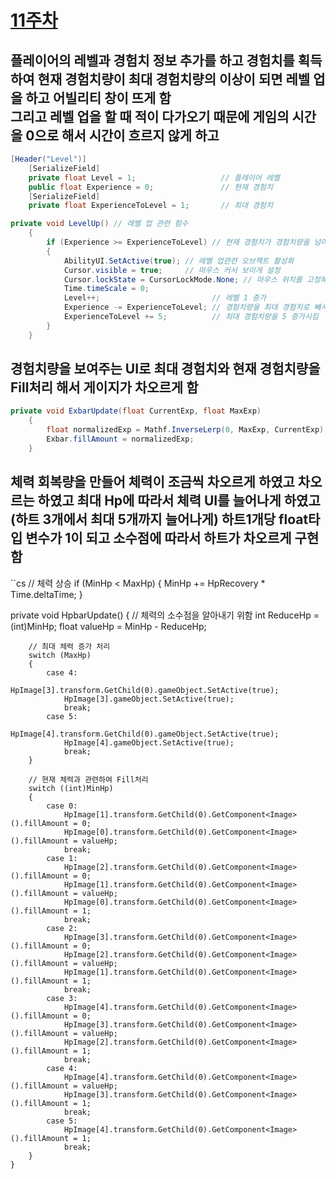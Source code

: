 # [11주차](/README.md)

## 플레이어의 레벨과 경험치 정보 추가를 하고 경험치를 획득하여 현재 경험치량이 최대 경험치량의 이상이 되면 레벨 업을 하고 어빌리티 창이 뜨게 함 </br> 그리고 레벨 업을 할 때 적이 다가오기 때문에 게임의 시간을 0으로 해서 시간이 흐르지 않게 하고 
```cs
[Header("Level")]
    [SerializeField]
    private float Level = 1;                   // 플레이어 레벨
    public float Experience = 0;               // 현재 경험치
    [SerializeField]
    private float ExperienceToLevel = 1;       // 최대 경험치

private void LevelUp() // 레벨 업 관련 함수
    {
        if (Experience >= ExperienceToLevel) // 현재 경험치가 경험치량을 넘어가게 되면
        {
            AbilityUI.SetActive(true); // 레벨 업관련 오브젝트 활성화
            Cursor.visible = true;     // 마우스 커서 보이게 설정
            Cursor.lockState = CursorLockMode.None; // 마우스 위치를 고정해제
            Time.timeScale = 0;
            Level++;                         // 레벨 1 증가
            Experience -= ExperienceToLevel; // 경험치량을 최대 경험치로 빼서 초과한 경험치 들어오게 구현
            ExperienceToLevel += 5;          // 최대 경험치량을 5 증가시킴
        }
    }
```


## 경험치량을 보여주는 UI로 최대 경험치와 현재 경험치량을 Fill처리 해서 게이지가 차오르게 함
```cs
private void ExbarUpdate(float CurrentExp, float MaxExp)
    {
        float normalizedExp = Mathf.InverseLerp(0, MaxExp, CurrentExp);
        Exbar.fillAmount = normalizedExp;
    }
```

## 체력 회복량을 만들어 체력이 조금씩 차오르게 하였고 차오르는 하였고 최대 Hp에 따라서 체력 UI를 늘어나게 하였고(하트 3개에서 최대 5개까지 늘어나게) 하트1개당 float타입 변수가 1이 되고 소수점에 따라서 하트가 차오르게 구현 함
``cs
// 체력 상승
        if (MinHp < MaxHp)
        {
            MinHp += HpRecovery * Time.deltaTime;
        }

private void HpbarUpdate()
    {
        // 체력의 소수점을 알아내기 위함
        int ReduceHp = (int)MinHp;
        float valueHp = MinHp - ReduceHp;

        // 최대 체력 증가 처리
        switch (MaxHp)
        {
            case 4:
                HpImage[3].transform.GetChild(0).gameObject.SetActive(true);
                HpImage[3].gameObject.SetActive(true);
                break;
            case 5:
                HpImage[4].transform.GetChild(0).gameObject.SetActive(true);
                HpImage[4].gameObject.SetActive(true);
                break;
        }

        // 현재 체력과 관련하여 Fill처리
        switch ((int)MinHp)
        {
            case 0:
                HpImage[1].transform.GetChild(0).GetComponent<Image>().fillAmount = 0;
                HpImage[0].transform.GetChild(0).GetComponent<Image>().fillAmount = valueHp;
                break;
            case 1:
                HpImage[2].transform.GetChild(0).GetComponent<Image>().fillAmount = 0;
                HpImage[1].transform.GetChild(0).GetComponent<Image>().fillAmount = valueHp;
                HpImage[0].transform.GetChild(0).GetComponent<Image>().fillAmount = 1;
                break;
            case 2:
                HpImage[3].transform.GetChild(0).GetComponent<Image>().fillAmount = 0;
                HpImage[2].transform.GetChild(0).GetComponent<Image>().fillAmount = valueHp;
                HpImage[1].transform.GetChild(0).GetComponent<Image>().fillAmount = 1;
                break;
            case 3:
                HpImage[4].transform.GetChild(0).GetComponent<Image>().fillAmount = 0;
                HpImage[3].transform.GetChild(0).GetComponent<Image>().fillAmount = valueHp;
                HpImage[2].transform.GetChild(0).GetComponent<Image>().fillAmount = 1;
                break;
            case 4:
                HpImage[4].transform.GetChild(0).GetComponent<Image>().fillAmount = valueHp;
                HpImage[3].transform.GetChild(0).GetComponent<Image>().fillAmount = 1;
                break;
            case 5:
                HpImage[4].transform.GetChild(0).GetComponent<Image>().fillAmount = 1;
                break;
        }
    }
```
